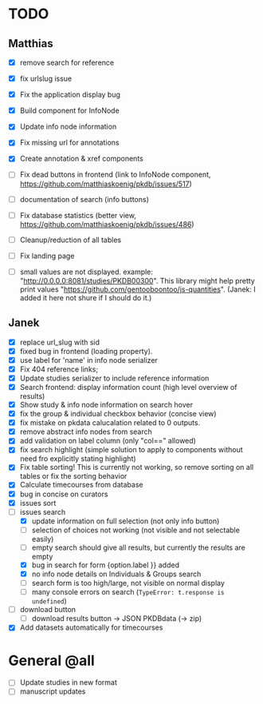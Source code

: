 # TODO
## Matthias
- [x] remove search for reference
- [x] fix urlslug issue
- [x] Fix the application display bug
- [x] Build component for InfoNode
- [x] Update info node information
- [x] Fix missing url for annotations
- [x] Create annotation & xref components
- [ ] Fix dead buttons in frontend (link to InfoNode component, https://github.com/matthiaskoenig/pkdb/issues/517)
- [ ] documentation of search (info buttons)
- [ ] Fix database statistics (better view, https://github.com/matthiaskoenig/pkdb/issues/486)
- [ ] Cleanup/reduction of all tables
- [ ] Fix landing page

- [ ] small values are not displayed. example: "http://0.0.0.0:8081/studies/PKDB00300". This library might help pretty print values "https://github.com/gentooboontoo/js-quantities". (Janek: I added it here not shure if I should do it.)
    

## Janek
- [x] replace url_slug with sid
- [x] fixed bug in frontend (loading property).
- [x] use label for 'name' in info node serializer
- [x] Fix 404 reference links;
- [x] Update studies serializer to include reference information
- [x] Search frontend: display information count (high level overview of results)
- [x] Show study & info node information on search hover
- [x] fix the group & individual checkbox behavior (concise view)
- [x] fix mistake on pkdata calucalation related to 0 outputs.
- [x] remove abstract info nodes from search
- [x] add validation on label column (only "col==" allowed) 
- [x] fix search highlight (simple solution to apply to components without need fro explicitly stating highlight)
- [x] Fix table sorting! This is currently not working, so remove sorting on all tables or fix the sorting behavior
- [x] Calculate timecourses from database
- [x] bug in concise on curators
- [x] issues sort
- [ ] issues search
    - [x] update information on full selection (not only info button)
    - [ ] selection of choices not working (not visible and not selectable easily)
    - [ ] empty search should give all results, but currently the results are empty
    - [x] bug in search for form {option.label }} added
    - [x] no info node details on Individuals & Groups search
    - [ ] search form is too high/large, not visible on normal display
    - [ ] many console errors on search (`TypeError: t.response is undefined`)
- [ ] download button
    - [ ] download results button -> JSON PKDBdata (-> zip) 
- [x] Add datasets automatically for timecourses

# General @all
- [ ] Update studies in new format
- [ ] manuscript updates